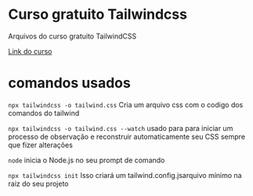 # Curso gratuito Tailwindcss
Arquivos do curso gratuito TailwindCSS

[Link do curso](https://www.youtube.com/playlist?list=PLcoYAcR89n-r1m-tMfV4qndrRWpT_rb9u)

# comandos usados

`npx tailwindcss -o tailwind.css` Cria um arquivo css com o codigo dos comandos do tailwind

`npx tailwindcss -o tailwind.css --watch` usado para para iniciar um processo de observação e reconstruir automaticamente seu CSS sempre que fizer alterações

`node` inicia o Node.js no seu prompt de comando

`npx tailwindcss init` Isso criará um tailwind.config.jsarquivo mínimo na raiz do seu projeto



